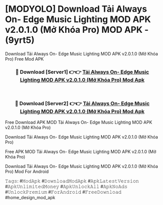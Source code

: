 # [MODYOLO] Download Tải Always On- Edge Music Lighting MOD APK v2.0.1.0 (Mở Khóa Pro) MOD APK - (9yrt5)
Download Tải Always On- Edge Music Lighting MOD APK v2.0.1.0 (Mở Khóa Pro) Free Mod APK

<div align="center">
<h3>🔴 Download [Server1] 👉👉 <a href="https://apk-comot.site?title=Tải_Always_On-_Edge_Music_Lighting_MOD_APK_v2.0.1.0_(Mở_Khóa_Pro)">Tải Always On- Edge Music Lighting MOD APK v2.0.1.0 (Mở Khóa Pro) Mod Apk</a></h3><br>

<h3>🔴 Download [Server2] 👉👉 <a href="https://apk-comot.site?title=Tải_Always_On-_Edge_Music_Lighting_MOD_APK_v2.0.1.0_(Mở_Khóa_Pro)">Tải Always On- Edge Music Lighting MOD APK v2.0.1.0 (Mở Khóa Pro) Mod Apk</a></h3>
</div>


Free Download APK MOD Tải Always On- Edge Music Lighting MOD APK v2.0.1.0 (Mở Khóa Pro)

Download Tải Always On- Edge Music Lighting MOD APK v2.0.1.0 (Mở Khóa Pro) 

Free APK MOD Tải Always On- Edge Music Lighting MOD APK v2.0.1.0 (Mở Khóa Pro) 

Download Tải Always On- Edge Music Lighting MOD APK v2.0.1.0 (Mở Khóa Pro) Mod For Android

𝚃𝚊𝚐𝚜: #𝙼𝚘𝚍𝙰𝚙𝚔 #𝙳𝚘𝚠𝚗𝚕𝚘𝚊𝚍𝙼𝚘𝚍𝙰𝚙𝚔 #𝙰𝚙𝚔𝙻𝚊𝚝𝚎𝚜𝚝𝚅𝚎𝚛𝚜𝚒𝚘𝚗 #𝙰𝚙𝚔𝚄𝚗𝚕𝚒𝚖𝚒𝚝𝚎𝚍𝙼𝚘𝚗𝚎𝚢 #𝙰𝚙𝚔𝚄𝚗𝚕𝚘𝚌𝚔𝙰𝚕𝚕 #𝙰𝚙𝚔𝙽𝚘𝙰𝚍𝚜 #𝚄𝚗𝚕𝚘𝚌𝚔𝙿𝚛𝚎𝚖𝚒𝚞𝚖 #𝙵𝚘𝚛𝙰𝚗𝚍𝚛𝚘𝚒𝚍 #𝙵𝚛𝚎𝚎𝙳𝚘𝚠𝚗𝚕𝚘𝚊𝚍 #home_design_mod_apk